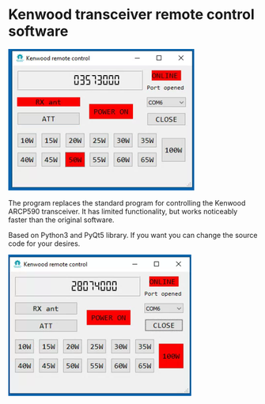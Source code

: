 # Kenwood transceiver remote control software

![](docs/screen1.png)

The program replaces the standard program for controlling the Kenwood ARCP590 transceiver. It has limited functionality, but works noticeably faster than the original software.

Based on Python3 and PyQt5 library. If you want you can change the source code for your desires.

![](docs/screen2.png)